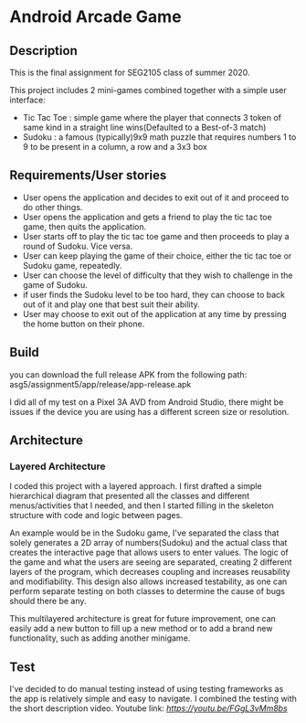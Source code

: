 # Android Arcade Game

## Description

This is the final assignment for SEG2105 class of summer 2020.

This project includes 2 mini-games combined together with a simple user interface:

  * Tic Tac Toe : simple game where the player that connects 3 token of same kind in a straight line wins(Defaulted to a Best-of-3 match)
  * Sudoku : a famous (typically)9x9 math puzzle that requires numbers 1 to 9 to be present in a column, a row and a 3x3 box

## Requirements/User stories

  * User opens the application and decides to exit out of it and proceed to do other things.
  * User opens the application and gets a friend to play the tic tac toe game, then quits the application.
  * User starts off to play the tic tac toe game and then proceeds to play a round of Sudoku. Vice versa.
  * User can keep playing the game of their choice, either the tic tac toe or Sudoku game, repeatedly.
  * User can choose the level of difficulty that they wish to challenge in the game of Sudoku.
  * if user finds the Sudoku level to be too hard, they can choose to back out of it and play one that best suit their ability.
  * User may choose to exit out of the application at any time by pressing the home button on their phone.

## Build

you can download the full release APK from the following path: asg5/assignment5/app/release/app-release.apk

I did all of my test on a Pixel 3A AVD from Android Studio, there might be issues if the device you are using has a different screen size or resolution.

## Architecture

### Layered Architecture

I coded this project with a layered approach. I first drafted a simple hierarchical diagram that presented all the classes and different menus/activities that I needed, and then I started filling in the skeleton structure with code and logic between pages.

An example would be in the Sudoku game, I've separated the class that solely generates a 2D array of numbers(Sudoku) and the actual class that creates the interactive page that allows users to enter values. The logic of the game and what the users are seeing are separated, creating 2 different layers of the program, which decreases coupling and increases reusability and modifiability. This design also allows increased testability, as one can perform separate testing on both classes to determine the cause of bugs should there be any.

This multilayered architecture is great for future improvement, one can easily add a new button to fill up a new method or to add a brand new functionality, such as adding another minigame.

## Test

I've decided to do manual testing instead of using testing frameworks as the app is relatively simple and easy to navigate. I combined the testing with the short description video. Youtube link: *https://youtu.be/FGgL3vMm8bs* 
